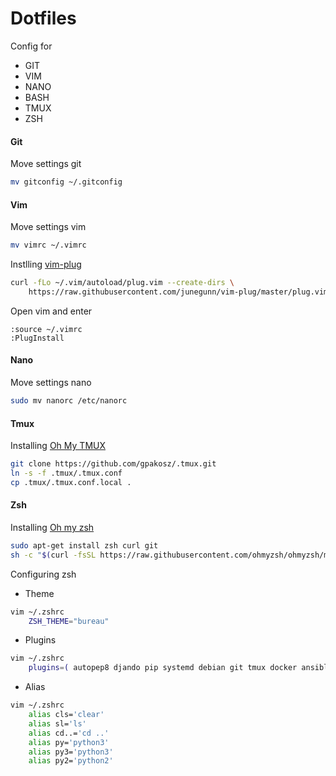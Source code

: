 # Dotfiles
Config for
- GIT
- VIM
- NANO
- BASH
- TMUX
- ZSH

#### Git
Move settings git
~~~bash
mv gitconfig ~/.gitconfig
~~~

#### Vim
Move settings vim
~~~bash
mv vimrc ~/.vimrc
~~~
Instlling [vim-plug](https://github.com/junegunn/vim-plug)
~~~bash
curl -fLo ~/.vim/autoload/plug.vim --create-dirs \
    https://raw.githubusercontent.com/junegunn/vim-plug/master/plug.vim
~~~
Open vim and enter
~~~vim
:source ~/.vimrc
:PlugInstall
~~~

#### Nano
Move settings nano
~~~bash
sudo mv nanorc /etc/nanorc
~~~

#### Tmux
Installing [Oh My TMUX](https://github.com/gpakosz/.tmux)
~~~bash
git clone https://github.com/gpakosz/.tmux.git
ln -s -f .tmux/.tmux.conf
cp .tmux/.tmux.conf.local .
~~~

#### Zsh
Installing [Oh my zsh](https://github.com/ohmyzsh/ohmyzsh)
~~~bash
sudo apt-get install zsh curl git
sh -c "$(curl -fsSL https://raw.githubusercontent.com/ohmyzsh/ohmyzsh/master/tools/install.sh)"
~~~

Configuring zsh
- Theme
~~~bash
vim ~/.zshrc
	ZSH_THEME="bureau"
~~~
- Plugins
~~~bash
vim ~/.zshrc
	plugins=( autopep8 djando pip systemd debian git tmux docker ansible golang )
~~~
- Alias
~~~bash
vim ~/.zshrc
	alias cls='clear'
	alias sl='ls'
	alias cd..='cd ..'
	alias py='python3'
	alias py3='python3'
	alias py2='python2'
~~~
